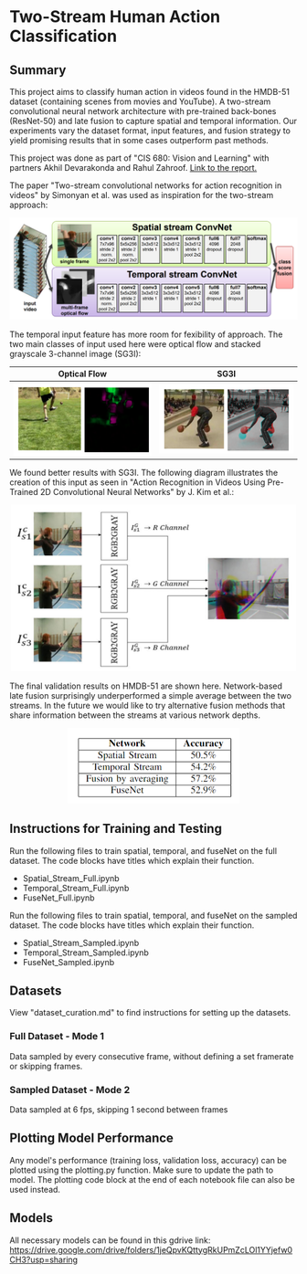 # Two-Stream Human Action Classification

## Summary

This project aims to classify human action in videos found in the HMDB-51 dataset (containing scenes from movies and YouTube). A two-stream convolutional neural network architecture with pre-trained back-bones (ResNet-50) and late fusion to capture spatial and temporal information. Our experiments vary the dataset format, input features, and fusion strategy to yield promising results that in some cases outperform past methods.

This project was done as part of "CIS 680: Vision and Learning" with partners Akhil Devarakonda and Rahul Zahroof.
[Link to the report.](Report.pdf)

The paper "Two-stream convolutional networks for action recognition in videos" by Simonyan et al. was used as inspiration for the two-stream approach:
<p align="center">
  <img width="600" src="Images/two_stream_related_work.png"> 
</p>

The temporal input feature has more room for fexibility of approach. The two main classes of input used here were optical flow and stacked grayscale 3-channel image (SG3I):

Optical Flow   |  SG3I
:-------------------------:|:-------------------------:
![](Images/optical_flow.png)   |  ![](Images/sg3i.png) | 

We found better results with SG3I. The following diagram illustrates the creation of this input as seen in "Action Recognition in Videos Using Pre-Trained 2D Convolutional Neural Networks" by J. Kim et al.:

<p align="center">
  <img width="500" src="Images/sg3i_related_work.png"> 
</p>

The final validation results on HMDB-51 are shown here. Network-based late fusion surprisingly underperformed a simple average between the two streams. In the future we would like to try alternative fusion methods that share information between the streams at various network depths.

<p align="center">
  <img width="300" src="Images/result_table.png"> 
</p>


## Instructions for Training and Testing
Run the following files to train spatial, temporal, and fuseNet on the full dataset. The code blocks have titles which explain their function.
- Spatial_Stream_Full.ipynb
- Temporal_Stream_Full.ipynb
- FuseNet_Full.ipynb

Run the following files to train spatial, temporal, and fuseNet on the sampled dataset. The code blocks have titles which explain their function.
- Spatial_Stream_Sampled.ipynb
- Temporal_Stream_Sampled.ipynb
- FuseNet_Sampled.ipynb


## Datasets
View "dataset_curation.md" to find instructions for setting up the datasets.

### Full Dataset - Mode 1
Data sampled by every consecutive frame, without defining a set framerate or skipping frames.

### Sampled Dataset - Mode 2
Data sampled at 6 fps, skipping 1 second between frames


## Plotting Model Performance
Any model's performance (training loss, validation loss, accuracy) can be plotted using the plotting.py function. Make sure to update the path to model. The plotting code block at the end of each notebook file can also be used instead.

## Models
All necessary models can be found in this gdrive link: https://drive.google.com/drive/folders/1jeQpvKQttygRkUPmZcLOl1YYjefw0CH3?usp=sharing